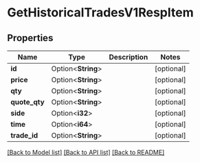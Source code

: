 # GetHistoricalTradesV1RespItem

## Properties

Name | Type | Description | Notes
------------ | ------------- | ------------- | -------------
**id** | Option<**String**> |  | [optional]
**price** | Option<**String**> |  | [optional]
**qty** | Option<**String**> |  | [optional]
**quote_qty** | Option<**String**> |  | [optional]
**side** | Option<**i32**> |  | [optional]
**time** | Option<**i64**> |  | [optional]
**trade_id** | Option<**String**> |  | [optional]

[[Back to Model list]](../README.md#documentation-for-models) [[Back to API list]](../README.md#documentation-for-api-endpoints) [[Back to README]](../README.md)


